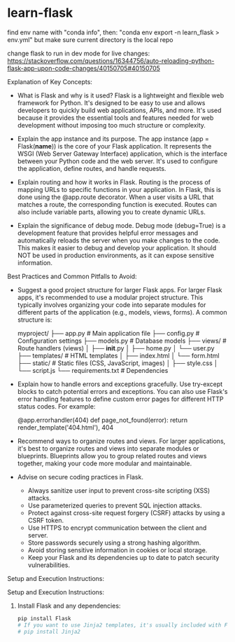 # learn-flask

find env name with "conda info", then:
"conda env export -n learn_flask > env.yml"
but make sure current directory is the local repo

change flask to run in dev mode for live changes:
https://stackoverflow.com/questions/16344756/auto-reloading-python-flask-app-upon-code-changes/40150705#40150705

Explanation of Key Concepts:

- What is Flask and why is it used?
  Flask is a lightweight and flexible web framework for Python. It's designed to be
  easy to use and allows developers to quickly build web applications, APIs, and more.
  It's used because it provides the essential tools and features needed for web development
  without imposing too much structure or complexity.

- Explain the app instance and its purpose.
  The app instance (app = Flask(**name**)) is the core of your Flask application.
  It represents the WSGI (Web Server Gateway Interface) application, which is the
  interface between your Python code and the web server. It's used to configure
  the application, define routes, and handle requests.

- Explain routing and how it works in Flask.
  Routing is the process of mapping URLs to specific functions in your application.
  In Flask, this is done using the @app.route decorator. When a user visits a URL
  that matches a route, the corresponding function is executed. Routes can also
  include variable parts, allowing you to create dynamic URLs.

- Explain the significance of debug mode.
  Debug mode (debug=True) is a development feature that provides helpful error messages
  and automatically reloads the server when you make changes to the code. This makes
  it easier to debug and develop your application. It should NOT be used in production
  environments, as it can expose sensitive information.

Best Practices and Common Pitfalls to Avoid:

- Suggest a good project structure for larger Flask apps.
  For larger Flask apps, it's recommended to use a modular project structure. This
  typically involves organizing your code into separate modules for different parts
  of the application (e.g., models, views, forms). A common structure is:

  myproject/
  ├── app.py # Main application file
  ├── config.py # Configuration settings
  ├── models.py # Database models
  ├── views/ # Route handlers (views)
  │ ├── **init**.py
  │ ├── home.py
  │ └── user.py
  ├── templates/ # HTML templates
  │ ├── index.html
  │ └── form.html
  ├── static/ # Static files (CSS, JavaScript, images)
  │ ├── style.css
  │ └── script.js
  └── requirements.txt # Dependencies

- Explain how to handle errors and exceptions gracefully.
  Use try-except blocks to catch potential errors and exceptions. You can also use
  Flask's error handling features to define custom error pages for different HTTP
  status codes. For example:

  @app.errorhandler(404)
  def page_not_found(error):
  return render_template('404.html'), 404

* Recommend ways to organize routes and views.
  For larger applications, it's best to organize routes and views into separate modules
  or blueprints. Blueprints allow you to group related routes and views together,
  making your code more modular and maintainable.

* Advise on secure coding practices in Flask.
  - Always sanitize user input to prevent cross-site scripting (XSS) attacks.
  - Use parameterized queries to prevent SQL injection attacks.
  - Protect against cross-site request forgery (CSRF) attacks by using a CSRF token.
  - Use HTTPS to encrypt communication between the client and server.
  - Store passwords securely using a strong hashing algorithm.
  - Avoid storing sensitive information in cookies or local storage.
  - Keep your Flask and its dependencies up to date to patch security vulnerabilities.

Setup and Execution Instructions:

Setup and Execution Instructions:

1. Install Flask and any dependencies:
   ```bash
   pip install Flask
   # If you want to use Jinja2 templates, it's usually included with Flask, but you can install it separately:
   # pip install Jinja2
   ```
